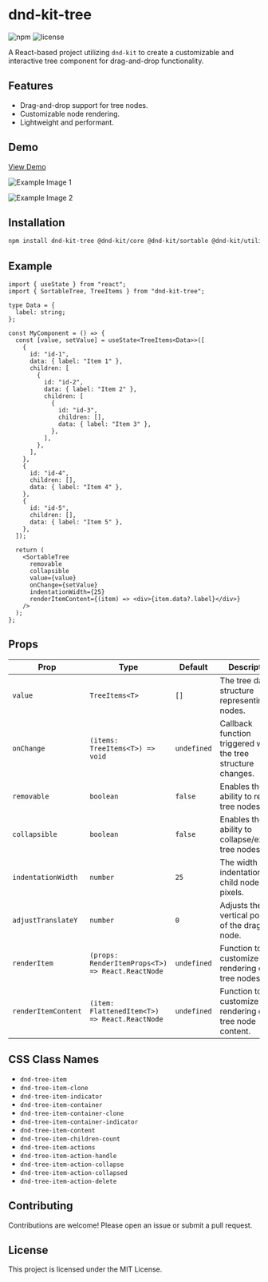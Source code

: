 # dnd-kit-tree

![npm](https://img.shields.io/npm/v/dnd-kit-tree)
![license](https://img.shields.io/npm/l/dnd-kit-tree)

A React-based project utilizing `dnd-kit` to create a customizable and interactive tree component for drag-and-drop
functionality.

## Features

- Drag-and-drop support for tree nodes.
- Customizable node rendering.
- Lightweight and performant.

## Demo

[View Demo](https://vojtechseidler.github.io/dnd-kit-tree/?path=/story/stories-sortabletree--default)

![Example Image 1](https://raw.githubusercontent.com/vojtechseidler/dnd-kit-tree/refs/heads/main/image-1.jpg)

![Example Image 2](https://raw.githubusercontent.com/vojtechseidler/dnd-kit-tree/refs/heads/main/image-2.jpg)

## Installation

```bash
npm install dnd-kit-tree @dnd-kit/core @dnd-kit/sortable @dnd-kit/utilities
```

## Example

```tsx
import { useState } from "react";
import { SortableTree, TreeItems } from "dnd-kit-tree";

type Data = {
  label: string;
};

const MyComponent = () => {
  const [value, setValue] = useState<TreeItems<Data>>([
    {
      id: "id-1",
      data: { label: "Item 1" },
      children: [
        {
          id: "id-2",
          data: { label: "Item 2" },
          children: [
            {
              id: "id-3",
              children: [],
              data: { label: "Item 3" },
            },
          ],
        },
      ],
    },
    {
      id: "id-4",
      children: [],
      data: { label: "Item 4" },
    },
    {
      id: "id-5",
      children: [],
      data: { label: "Item 5" },
    },
  ]);

  return (
    <SortableTree
      removable
      collapsible
      value={value}
      onChange={setValue}
      indentationWidth={25}
      renderItemContent={(item) => <div>{item.data?.label}</div>}
    />
  );
};
```

## Props

| Prop                | Type                                             | Default     | Description                                                  |
| ------------------- | ------------------------------------------------ | ----------- | ------------------------------------------------------------ |
| `value`             | `TreeItems<T>`                                   | `[]`        | The tree data structure representing the nodes.              |
| `onChange`          | `(items: TreeItems<T>) => void`                  | `undefined` | Callback function triggered when the tree structure changes. |
| `removable`         | `boolean`                                        | `false`     | Enables the ability to remove tree nodes.                    |
| `collapsible`       | `boolean`                                        | `false`     | Enables the ability to collapse/expand tree nodes.           |
| `indentationWidth`  | `number`                                         | `25`        | The width of indentation for child nodes in pixels.          |
| `adjustTranslateY`  | `number`                                         | `0`         | Adjusts the vertical position of the dragged node.           |
| `renderItem`        | `(props: RenderItemProps<T>) => React.ReactNode` | `undefined` | Function to customize the rendering of tree nodes.           |
| `renderItemContent` | `(item: FlattenedItem<T>) => React.ReactNode`    | `undefined` | Function to customize the rendering of tree node content.    |

## CSS Class Names

- `dnd-tree-item`
- `dnd-tree-item-clone`
- `dnd-tree-item-indicator`
- `dnd-tree-item-container`
- `dnd-tree-item-container-clone`
- `dnd-tree-item-container-indicator`
- `dnd-tree-item-content`
- `dnd-tree-item-children-count`
- `dnd-tree-item-actions`
- `dnd-tree-item-action-handle`
- `dnd-tree-item-action-collapse`
- `dnd-tree-item-action-collapsed`
- `dnd-tree-item-action-delete`

## Contributing

Contributions are welcome! Please open an issue or submit a pull request.

## License

This project is licensed under the MIT License.
